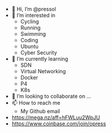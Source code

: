 - 👋 Hi, I’m @pressol
- 👀 I’m interested in 
  - Cycling
  - Running
  - Swimming 
  - Coding
  - Ubuntu
  - Cyber Security
- 🌱 I’m currently learning 
  - SDN 
  - Virtual Networking 
  - Docker
  - P4
  - K8s
- 💞️ I’m looking to collaborate on ...
- 📫 How to reach me
  -  My Github email
- https://mega.nz/aff=hFWLuu2WpJU
- https://www.coinbase.com/join/opress
<!---
pressol/pressol is a ✨ special ✨ repository because its `README.md` (this file) appears on your GitHub profile.
You can click the Preview link to take a look at your changes.
--->
